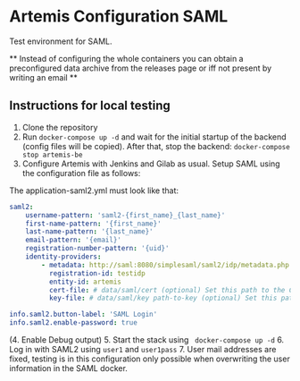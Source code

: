 # Artemis Configuration SAML
Test environment for SAML.

** Instead of configuring the whole containers you can obtain a preconfigured data archive from the releases page or iff not present by writing an email **

## Instructions for local testing

1. Clone the repository
2. Run `docker-compose up -d` and wait for the initial startup of the backend (config files will be copied). After that, stop the backend: `docker-compose stop artemis-be`
3. Configure Artemis with Jenkins and Gilab as usual. Setup SAML using the configuration file as follows:

The application-saml2.yml must look like that:
```yaml
saml2:
    username-pattern: 'saml2-{first_name}_{last_name}'
    first-name-pattern: '{first_name}'
    last-name-pattern: '{last_name}'
    email-pattern: '{email}'
    registration-number-pattern: '{uid}'
    identity-providers:
        - metadata: http://saml:8080/simplesaml/saml2/idp/metadata.php
          registration-id: testidp
          entity-id: artemis
          cert-file: # data/saml/cert (optional) Set this path to the Certificate for encryption/signing or leave it blank
          key-file: # data/saml/key path-to-key (optional) Set this path to the Key for encryption/ssigning or leave it blank

info.saml2.button-label: 'SAML Login'
info.saml2.enable-password: true
```

(4. Enable Debug output)
5. Start the stack using ` docker-compose up -d`
6. Log in with SAML2 using `user1` and `user1pass`
7. User mail addresses are fixed, testing is in this configuration only possible when overwriting the user information in the SAML docker. 
